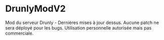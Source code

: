 # DrunlyModV2
Mod du serveur Drunly - Dernières mises à jour dessus.
Aucune patch ne sera déployé pour les bugs.
Utilisation personnelle autorisée mais pas commerciale.
